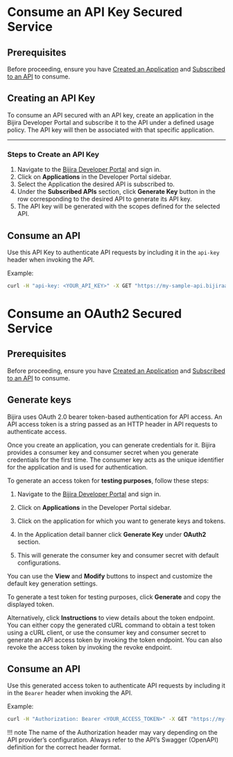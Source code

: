 # Consume an API Key Secured Service

## Prerequisites

Before proceeding, ensure you have [Created an Application](../manage-applications/create-an-application.md) and [Subscribed to an API](../manage-subscriptions/subscribe-to-an-api.md) to consume.


## Creating an API Key

To consume an API secured with an API key, create an application in the Bijira Developer Portal and subscribe it to the API under a defined usage policy. The API key will then be associated with that specific application.

---

### Steps to Create an API Key

1. Navigate to the [Bijira Developer Portal](https://devportal.bijira.dev) and sign in.
2. Click on **Applications** in the Developer Portal sidebar.
3. Select the Application the desired API is subscribed to.
4. Under the **Subscribed APIs** section, click **Generate Key** button in the row corresponding to the desired API to generate its API key.
5. The API key will be generated with the scopes defined for the selected API.

## Consume an API

Use this API Key to authenticate API requests by including it in the `api-key` header when invoking the API.

Example:
```bash
curl -H "api-key: <YOUR_API_KEY>" -X GET "https://my-sample-api.bijiraapis.dev/greet"
```
# Consume an OAuth2 Secured Service

## Prerequisites

Before proceeding, ensure you have [Created an Application](../manage-applications/create-an-application.md) and [Subscribed to an API](../manage-subscriptions/subscribe-to-an-api.md) to consume.

## Generate keys

Bijira uses OAuth 2.0 bearer token-based authentication for API access. An API access token is a string passed as an HTTP header in API requests to authenticate access.

Once you create an application, you can generate credentials for it. Bijira provides a consumer key and consumer secret when you generate credentials for the first time. The consumer key acts as the unique identifier for the application and is used for authentication.

To generate an access token for **testing purposes**, follow these steps:

1. Navigate to the [Bijira Developer Portal](https://devportal.bijira.dev) and sign in.

2. Click on **Applications** in the Developer Portal sidebar.

3. Click on the application for which you want to generate keys and tokens.

4. In the Application detail banner click **Generate Key** under **OAuth2** section.

5. This will generate the consumer key and consumer secret with default configurations.

You can use the **View** and **Modify** buttons to inspect and customize the default key generation settings.

To generate a test token for testing purposes, click **Generate** and copy the displayed token. 

Alternatively, click **Instructions** to view details about the token endpoint. You can either copy the generated cURL command to obtain a test token using a cURL client, or use the consumer key and consumer secret to generate an API access token by invoking the token endpoint. You can also revoke the access token by invoking the revoke endpoint.


## Consume an API

Use this generated access token to authenticate API requests by including it in the `Bearer` header when invoking the API.

Example:
    
```bash
curl -H "Authorization: Bearer <YOUR_ACCESS_TOKEN>" -X GET "https://my-sample-api.bijiraapis.dev/greet"  
```

!!! note
    The name of the Authorization header may vary depending on the API provider’s configuration. Always refer to the API’s Swagger (OpenAPI) definition for the correct header format.